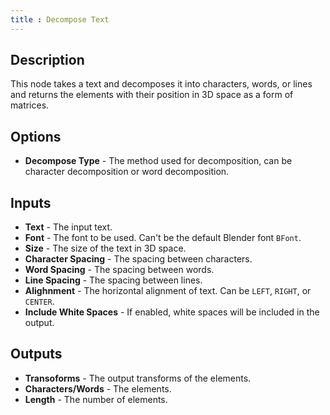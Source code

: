 ```yaml
---
title : Decompose Text
---
```


## Description

This node takes a text and decomposes it into characters, words, or lines and
returns the elements with their position in 3D space as a form of matrices.

## Options

- **Decompose Type** - The method used for decomposition, can be character
  decomposition or word decomposition.

## Inputs

- **Text** - The input text.
- **Font** - The font to be used. Can't be the default Blender font `BFont`.
- **Size** - The size of the text in 3D space.
- **Character Spacing** - The spacing between characters.
- **Word Spacing** - The spacing between words.
- **Line Spacing** - The spacing between lines.
- **Alighnment** - The horizontal alignment of text. Can be `LEFT`, `RIGHT`, or
  `CENTER`.
- **Include White Spaces** - If enabled, white spaces will be included in the
  output.

## Outputs

- **Transoforms** - The output transforms of the elements.
- **Characters/Words** - The elements.
- **Length** - The number of elements.
